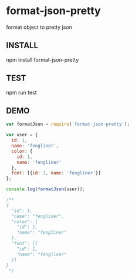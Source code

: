 # format-json-pretty

format object to pretty json

## INSTALL

  npm install format-json-pretty

## TEST

  npm run test

## DEMO

```js
var formatJson = require('format-json-pretty');

var user = {
  id: 1,
  name: 'fengliner',
  color: {
    id: 1,
    name: 'fengliner'
  },
  font: [{id: 1, name: 'fengliner'}]
};

console.log(formatJson(user));

/**
{
  "id": 1,
  "name": "fengliner",
  "color": {
    "id": 1,
    "name": "fengliner"
  },
  "font": [{
    "id": 1,
    "name": "fengliner"
  }]
}
 */
```
